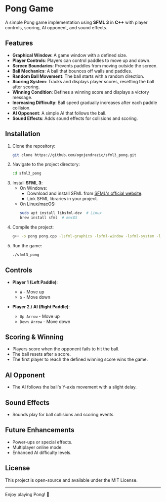 # Pong Game

A simple Pong game implementation using **SFML 3** in **C++** with player controls, scoring, AI opponent, and sound effects.

## Features

- **Graphical Window**: A game window with a defined size.
- **Player Controls**: Players can control paddles to move up and down.
- **Screen Boundaries**: Prevents paddles from moving outside the screen.
- **Ball Mechanics**: A ball that bounces off walls and paddles.
- **Random Ball Movement**: The ball starts with a random direction.
- **Scoring System**: Tracks and displays player scores, resetting the ball after scoring.
- **Winning Condition**: Defines a winning score and displays a victory message.
- **Increasing Difficulty**: Ball speed gradually increases after each paddle collision.
- **AI Opponent**: A simple AI that follows the ball.
- **Sound Effects**: Adds sound effects for collisions and scoring.

## Installation

1. Clone the repository:
   ```sh
   git clone https://github.com/ognjendrazic/sfml3_pong.git
   ```
2. Navigate to the project directory:
   ```sh
   cd sfml3_pong
   ```
3. Install **SFML 3**:
   - On Windows:
     - Download and install SFML from [SFML's official website](https://www.sfml-dev.org/).
     - Link SFML libraries in your project.
   - On Linux/macOS:
     ```sh
     sudo apt install libsfml-dev  # Linux
     brew install sfml  # macOS
     ```
4. Compile the project:
   ```sh
   g++ -o pong pong.cpp -lsfml-graphics -lsfml-window -lsfml-system -lsfml-audio
   ```
5. Run the game:
   ```sh
   ./sfml3_pong
   ```

## Controls

- **Player 1 (Left Paddle)**:
  - `W` - Move up
  - `S` - Move down

- **Player 2 / AI (Right Paddle)**:
  - `Up Arrow` - Move up
  - `Down Arrow` - Move down

## Scoring & Winning

- Players score when the opponent fails to hit the ball.
- The ball resets after a score.
- The first player to reach the defined winning score wins the game.

## AI Opponent

- The AI follows the ball's Y-axis movement with a slight delay.

## Sound Effects

- Sounds play for ball collisions and scoring events.

## Future Enhancements

- Power-ups or special effects.
- Multiplayer online mode.
- Enhanced AI difficulty levels.

## License

This project is open-source and available under the MIT License.

---

Enjoy playing Pong! 🏓

